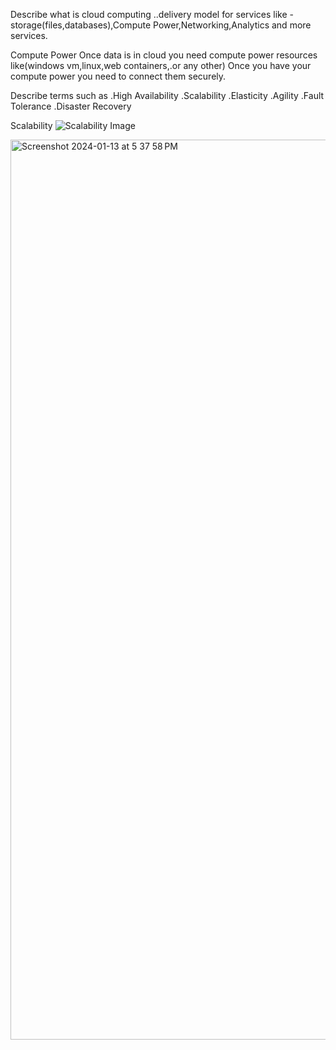 Describe what is cloud computing
..delivery model for services like -storage(files,databases),Compute Power,Networking,Analytics and more services.

Compute Power
Once data is in cloud you need compute power resources like(windows vm,linux,web containers,.or any other)
Once you have your compute power you need to connect them securely.



Describe terms such as
.High Availability
.Scalability
.Elasticity
.Agility
.Fault Tolerance
.Disaster Recovery


Scalability
![Scalability Image](./com/example/cloud/img/scalibility.png)

<img width="1440" alt="Screenshot 2024-01-13 at 5 37 58 PM" src="https://github.com/PranayDange/OneMoreTime/assets/96629581/067b8f0f-47ed-4517-8477-77c9ad33232b">
